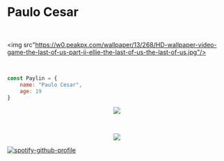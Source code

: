 # Paulo Cesar

<br>

<img src"https://w0.peakpx.com/wallpaper/13/268/HD-wallpaper-video-game-the-last-of-us-part-ii-ellie-the-last-of-us-the-last-of-us.jpg"/>

<br>

~~~javascript
const Paylin = {
    name: "Paulo Cesar",
    age: 19
}
~~~

<p align="center">
    <a href="https://skillicons.dev">
        <img src="https://skillicons.dev/icons?i=git, github, vscode, vite, figma, discord, netlify" />
    </a>
</p>

<br>

<p align="center">
    <a href="https://skillicons.dev">
        <img src="https://skillicons.dev/icons?i=html, css, js, react, ts, mysql, sass" />
    </a>
</p>

[![spotify-github-profile](https://spotify-github-profile.vercel.app/api/view?uid=4gvin36hbuyictiwzrvnis9b1&cover_image=true&theme=default&show_offline=true&background_color=000000&interchange=true&bar_color=1fd13d&bar_color_cover=true)](https://spotify-github-profile.vercel.app/api/view?uid=4gvin36hbuyictiwzrvnis9b1&redirect=true)
